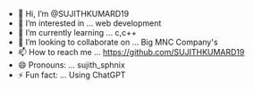 - 👋 Hi, I’m @SUJITHKUMARD19
- 👀 I’m interested in ... web development
- 🌱 I’m currently learning ... c,c++
- 💞️ I’m looking to collaborate on ... Big MNC Company's
- 📫 How to reach me ... https://github.com/SUJITHKUMARD19
- 😄 Pronouns: ... sujith_sphnix
- ⚡ Fun fact: ... Using ChatGPT

<!---
SUJITHKUMARD19/SUJITHKUMARD19 is a ✨ special ✨ repository because its `README.md` (this file) appears on your GitHub profile.
You can click the Preview link to take a look at your changes.
--->
